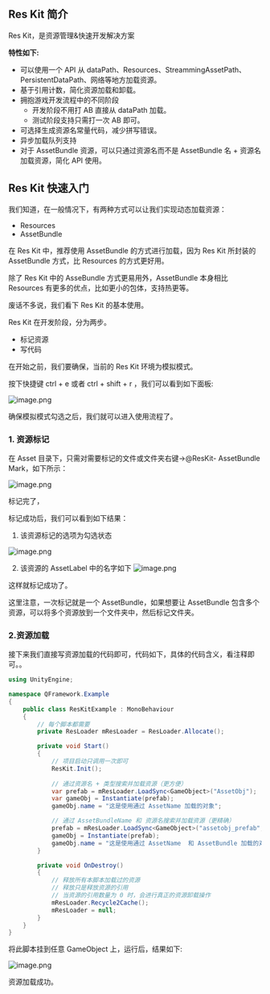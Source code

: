﻿## Res Kit 简介
Res Kit，是资源管理&快速开发解决方案

**特性如下:**
* 可以使用一个 API 从  dataPath、Resources、StreammingAssetPath、PersistentDataPath、网络等地方加载资源。
* 基于引用计数，简化资源加载和卸载。
* 拥抱游戏开发流程中的不同阶段
    * 开发阶段不用打 AB 直接从 dataPath 加载。
    * 测试阶段支持只需打一次 AB 即可。
* 可选择生成资源名常量代码，减少拼写错误。
* 异步加载队列支持
* 对于 AssetBundle 资源，可以只通过资源名而不是 AssetBundle 名 + 资源名 加载资源，简化 API 使用。


## Res Kit 快速入门
我们知道，在一般情况下，有两种方式可以让我们实现动态加载资源：
* Resources
* AssetBundle

在 Res Kit 中，推荐使用 AssetBundle 的方式进行加载，因为 Res Kit 所封装的 AssetBundle 方式，比 Resources 的方式更好用。

除了 Res Kit 中的 AsseBundle 方式更易用外，AssetBundle 本身相比 Resources 有更多的优点，比如更小的包体，支持热更等。

废话不多说，我们看下 Res Kit 的基本使用。

Res Kit 在开发阶段，分为两步。
* 标记资源
* 写代码

在开始之前，我们要确保，当前的 Res Kit 环境为模拟模式。

按下快捷键 ctrl + e 或者 ctrl + shift + r ，我们可以看到如下面板:

![image.png](https://file.liangxiegame.com/d6d1ac25-4c60-4b42-81ec-51b1628b640a.png)

确保模拟模式勾选之后，我们就可以进入使用流程了。

### 1. 资源标记

在 Asset 目录下，只需对需要标记的文件或文件夹右键->@ResKit- AssetBundle Mark，如下所示：

![image.png](https://file.liangxiegame.com/2d793421-94cb-457f-80da-ee976f700f02.png)

标记完了，

标记成功后，我们可以看到如下结果：

1. 该资源标记的选项为勾选状态

![image.png](https://file.liangxiegame.com/1ced7efd-a328-4c5e-a76a-4a85020acdd2.png)

2. 该资源的 AssetLabel 中的名字如下
   ![image.png](https://file.liangxiegame.com/a7e20396-e553-4ead-8291-e4395fe53b30.png)

这样就标记成功了。

这里注意，一次标记就是一个 AssetBundle，如果想要让 AssetBundle 包含多个资源，可以将多个资源放到一个文件夹中，然后标记文件夹。


### 2.资源加载
接下来我们直接写资源加载的代码即可，代码如下，具体的代码含义，看注释即可。。

```csharp
using UnityEngine;

namespace QFramework.Example
{
    public class ResKitExample : MonoBehaviour
    {
        // 每个脚本都需要
        private ResLoader mResLoader = ResLoader.Allocate();

        private void Start()
        {
            // 项目启动只调用一次即可
            ResKit.Init();
            
            // 通过资源名 + 类型搜索并加载资源（更方便）
            var prefab = mResLoader.LoadSync<GameObject>("AssetObj");
            var gameObj = Instantiate(prefab);
            gameObj.name = "这是使用通过 AssetName 加载的对象";

            // 通过 AssetBundleName 和 资源名搜索并加载资源（更精确）
            prefab = mResLoader.LoadSync<GameObject>("assetobj_prefab", "AssetObj");
            gameObj = Instantiate(prefab);
            gameObj.name = "这是使用通过 AssetName  和 AssetBundle 加载的对象";
        }

        private void OnDestroy()
        {
            // 释放所有本脚本加载过的资源
            // 释放只是释放资源的引用
            // 当资源的引用数量为 0 时，会进行真正的资源卸载操作
            mResLoader.Recycle2Cache();
            mResLoader = null;
        }
    }
}
```

将此脚本挂到任意 GameObject 上，运行后，结果如下:


![image.png](https://file.liangxiegame.com/04cd1727-b7ad-436d-988c-80b70c0fc106.png)

资源加载成功。